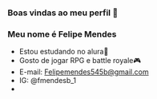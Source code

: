 ### Boas vindas ao meu perfil 💙
### Meu nome é Felipe Mendes
* Estou estudando no alura🌈
* Gosto de jogar RPG e battle royale🎮
* E-mail: Felipemendes545b@gmail.com
* IG: @fmendesb_1
* 


